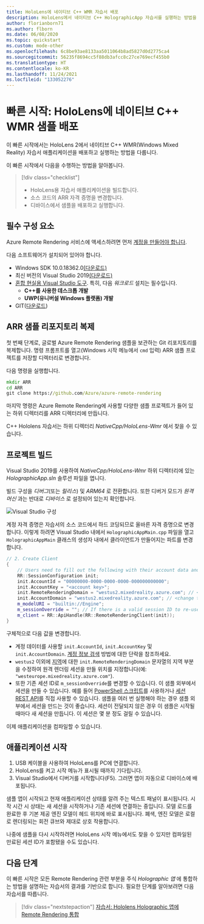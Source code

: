 ```yaml
---
title: HoloLens에 네이티브 C++ WMR 자습서 배포
description: HoloLens에서 네이티브 C++ HolographicApp 자습서를 실행하는 방법을 보여 주는 빠른 시작
author: florianborn71
ms.author: flborn
ms.date: 06/08/2020
ms.topic: quickstart
ms.custom: mode-other
ms.openlocfilehash: 6c8be93ae8133aa5011064b8ad5827d0d2775ca4
ms.sourcegitcommit: 56235f8694cc5f88db3afcc8c27ce769ecf455b0
ms.translationtype: HT
ms.contentlocale: ko-KR
ms.lasthandoff: 11/24/2021
ms.locfileid: "133052276"
---
```

# <a name="quickstart-deploy-native-c-wmr-sample-to-hololens"></a>빠른 시작: HoloLens에 네이티브 C++ WMR 샘플 배포

이 빠른 시작에서는 HoloLens 2에서 네이티브 C++ WMR(Windows Mixed Reality) 자습서 애플리케이션을 배포하고 실행하는 방법을 다룹니다.

이 빠른 시작에서 다음을 수행하는 방법을 알아봅니다.

> [!div class="checklist"]
>
>* HoloLens용 자습서 애플리케이션을 빌드합니다.
>* 소스 코드의 ARR 자격 증명을 변경합니다.
>* 디바이스에서 샘플을 배포하고 실행합니다.

## <a name="prerequisites"></a>필수 구성 요소

Azure Remote Rendering 서비스에 액세스하려면 먼저 [계정을 만들어야 합니다](../../../how-tos/create-an-account.md).

다음 소프트웨어가 설치되어 있어야 합니다.

* Windows SDK 10.0.18362.0[(다운로드)](https://developer.microsoft.com/windows/downloads/windows-10-sdk)
* 최신 버전의 Visual Studio 2019[(다운로드)](https://visualstudio.microsoft.com/vs/older-downloads/)
* [혼합 현실용 Visual Studio 도구](/windows/mixed-reality/install-the-tools). 특히, 다음 *워크로드* 설치는 필수입니다.
  * **C++를 사용한 데스크톱 개발**
  * **UWP(유니버설 Windows 플랫폼) 개발**
* GIT([다운로드](https://git-scm.com/downloads))

## <a name="clone-the-arr-samples-repository"></a>ARR 샘플 리포지토리 복제

첫 번째 단계로, 글로벌 Azure Remote Rendering 샘플을 보관하는 Git 리포지토리를 복제합니다. 명령 프롬프트를 열고(Windows 시작 메뉴에서 `cmd` 입력) ARR 샘플 프로젝트를 저장할 디렉터리로 변경합니다.

다음 명령을 실행합니다.

```cmd
mkdir ARR
cd ARR
git clone https://github.com/Azure/azure-remote-rendering
```

마지막 명령은 Azure Remote Rendering에 사용할 다양한 샘플 프로젝트가 들어 있는 하위 디렉터리를 ARR 디렉터리에 만듭니다.

C++ Hololens 자습서는 하위 디렉터리 *NativeCpp/HoloLens-Wmr* 에서 찾을 수 있습니다.

## <a name="build-the-project"></a>프로젝트 빌드

Visual Studio 2019를 사용하여 *NativeCpp/HoloLens-Wmr* 하위 디렉터리에 있는 *HolographicApp.sln* 솔루션 파일을 엽니다.

빌드 구성을 *디버그*(또는 *릴리스*) 및 *ARM64* 로 전환합니다. 또한 디버거 모드가 *원격 머신* 과는 반대로 *디바이스* 로 설정되어 있는지 확인합니다.

![Visual Studio 구성](media/vs-config-native-cpp-tutorial.png)

계정 자격 증명은 자습서의 소스 코드에서 하드 코딩되므로 올바른 자격 증명으로 변경합니다. 이렇게 하려면 Visual Studio 내에서 `HolographicAppMain.cpp` 파일을 열고 `HolographicAppMain` 클래스의 생성자 내에서 클라이언트가 만들어지는 파트를 변경합니다.

```cpp
// 2. Create Client
{
    // Users need to fill out the following with their account data and model
    RR::SessionConfiguration init;
    init.AccountId = "00000000-0000-0000-0000-000000000000";
    init.AccountKey = "<account key>";
    init.RemoteRenderingDomain = "westus2.mixedreality.azure.com"; // <change to the region that the rendering session should be created in>
    init.AccountDomain = "westus2.mixedreality.azure.com"; // <change to the region the account was created in>
    m_modelURI = "builtin://Engine";
    m_sessionOverride = ""; // If there is a valid session ID to re-use, put it here. Otherwise a new one is created
    m_client = RR::ApiHandle(RR::RemoteRenderingClient(init));
}
```

구체적으로 다음 값을 변경합니다.
* 계정 데이터를 사용할 `init.AccountId`, `init.AccountKey` 및 `init.AccountDomain`. [계정 정보 검색](../../../how-tos/create-an-account.md#retrieve-the-account-information) 방법에 대한 단락을 참조하세요.
* `westus2` 이외에 [지역](../../../reference/regions.md)에 대한 `init.RemoteRenderingDomain` 문자열의 지역 부분을 수정하여 원격 렌더링 세션을 만들 위치를 지정합니다(예: `"westeurope.mixedreality.azure.com"`).
* 또한 기존 세션 ID로 `m_sessionOverride`를 변경할 수 있습니다. 이 샘플 외부에서 세션을 만들 수 있습니다. 예를 들어 [PowerShell 스크립트](../../../samples/powershell-example-scripts.md#script-renderingsessionps1)를 사용하거나 [세션 REST API](../../../how-tos/session-rest-api.md)를 직접 사용할 수 있습니다.
샘플을 여러 번 실행해야 하는 경우 샘플 외부에서 세션을 만드는 것이 좋습니다. 세션이 전달되지 않은 경우 이 샘플은 시작될 때마다 새 세션을 만듭니다. 이 세션은 몇 분 정도 걸릴 수 있습니다.

이제 애플리케이션을 컴파일할 수 있습니다.

## <a name="launch-the-application"></a>애플리케이션 시작

1. USB 케이블을 사용하여 HoloLens를 PC에 연결합니다.
1. HoloLens를 켜고 시작 메뉴가 표시될 때까지 기다립니다.
1. Visual Studio에서 디버거를 시작합니다(F5). 그러면 앱이 자동으로 디바이스에 배포됩니다.

샘플 앱이 시작되고 현재 애플리케이션 상태를 알려 주는 텍스트 패널이 표시됩니다. 시작 시간 시 상태는 새 세션을 시작하거나 기존 세션에 연결하는 중입니다. 모델 로드를 완료한 후 기본 제공 엔진 모델이 헤드 위치에 바로 표시됩니다. 폐색, 엔진 모델은 로컬로 렌더링되는 회전 큐브와 제대로 상호 작용합니다.

 나중에 샘플을 다시 시작하려면 HoloLens 시작 메뉴에서도 찾을 수 있지만 컴파일된 만료된 세션 ID가 포함됐을 수도 있습니다.

## <a name="next-steps"></a>다음 단계

이 빠른 시작은 모든 Remote Rendering 관련 부분을 주식 *Holographic 앱* 에 통합하는 방법을 설명하는 자습서의 결과를 기반으로 합니다. 필요한 단계를 알아보려면 다음 자습서를 따릅니다.

> [!div class="nextstepaction"]
> [자습서: Hololens Holographic 앱에 Remote Rendering 통합](../../../tutorials/native-cpp/hololens/integrate-remote-rendering-into-holographic-app.md)
